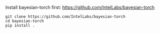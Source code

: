 Install bayesian-torch first: https://github.com/IntelLabs/bayesian-torch

```
git clone https://github.com/IntelLabs/bayesian-torch
cd bayesian-torch
pip install .
```
